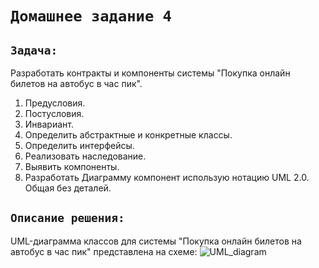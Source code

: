 # `Домашнее задание 4`

## `Задача:`
Разработать контракты и компоненты системы "Покупка онлайн билетов на автобус в час пик".

1.  Предусловия.
2.  Постусловия.
3.  Инвариант.
4.  Определить абстрактные и конкретные классы.
5.  Определить интерфейсы.
6.  Реализовать наследование.
7.  Выявить компоненты.
8.  Разработать Диаграмму компонент использую нотацию UML 2.0. Общая без деталей.

## `Описание решения:`

UML-диаграмма классов для системы "Покупка онлайн билетов на автобус в час пик" представлена на схеме:
![UML_diagram](UML_diagram.jpg)

